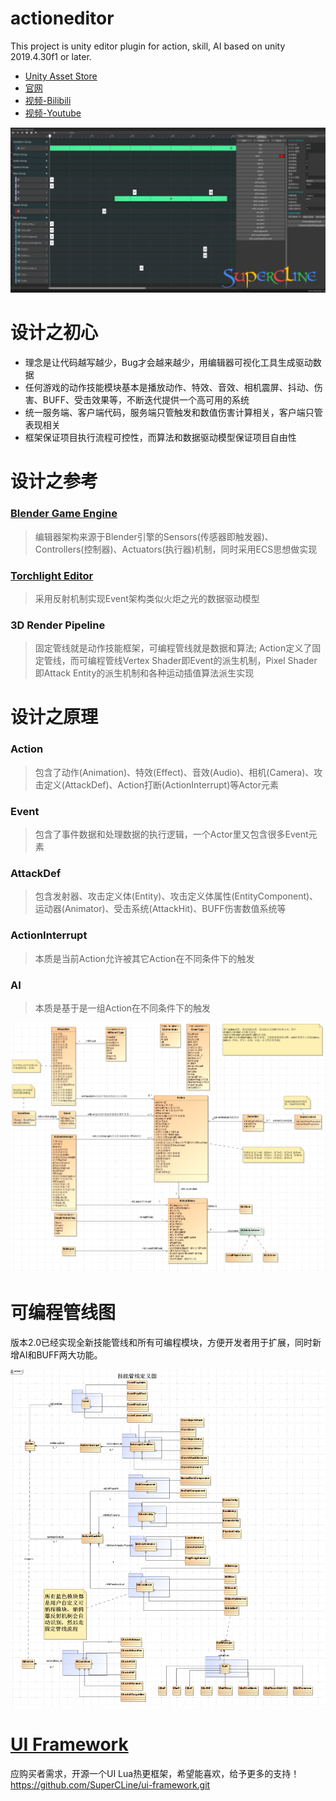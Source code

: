 # actioneditor
This project is unity editor plugin for action, skill, AI based on unity 2019.4.30f1 or later.

- [Unity Asset Store](https://assetstore.unity.com/packages/templates/systems/cline-action-editor-2-163343)
- [官网](https://supercline.com/game/tool-action/actioneditor.html)
- [视频-Bilibili](https://www.bilibili.com/video/av68020221/)
- [视频-Youtube](https://youtu.be/DnjRlCCigzM)

![image link](actioneditor.png)

# 设计之初心 #
  - 理念是让代码越写越少，Bug才会越来越少，用编辑器可视化工具生成驱动数据
  - 任何游戏的动作技能模块基本是播放动作、特效、音效、相机震屏、抖动、伤害、BUFF、受击效果等，不断迭代提供一个高可用的系统
  - 统一服务端、客户端代码，服务端只管触发和数值伤害计算相关，客户端只管表现相关
  - 框架保证项目执行流程可控性，而算法和数据驱动模型保证项目自由性

# 设计之参考 #
### [Blender Game Engine](https://archive.blender.org/wiki/index.php/Doc:2.6/Manual/Game_Engine/) 
> 编辑器架构来源于Blender引擎的Sensors(传感器即触发器)、Controllers(控制器)、Actuators(执行器)机制，同时采用ECS思想做实现

### [Torchlight Editor](https://torchlight.4fansites.de/download,10010,TorchED_Editor.html)
> 采用反射机制实现Event架构类似火炬之光的数据驱动模型

### 3D Render Pipeline
> 固定管线就是动作技能框架，可编程管线就是数据和算法; Action定义了固定管线，而可编程管线Vertex Shader即Event的派生机制，Pixel Shader即Attack Entity的派生机制和各种运动插值算法派生实现

# 设计之原理 #
### Action
> 包含了动作(Animation)、特效(Effect)、音效(Audio)、相机(Camera)、攻击定义(AttackDef)、Action打断(ActionInterrupt)等Actor元素
### Event
> 包含了事件数据和处理数据的执行逻辑，一个Actor里又包含很多Event元素
### AttackDef
> 包含发射器、攻击定义体(Entity)、攻击定义体属性(EntityComponent)、运动器(Animator)、受击系统(AttackHit)、BUFF伤害数值系统等
### ActionInterrupt
> 本质是当前Action允许被其它Action在不同条件下的触发
### AI
> 本质是基于是一组Action在不同条件下的触发

![image link](actioneditor_design.png)

# 可编程管线图 #
版本2.0已经实现全新技能管线和所有可编程模块，方便开发者用于扩展，同时新增AI和BUFF两大功能。

![image link](actioneditor_shader.png)

# [UI Framework](https://github.com/SuperCLine/ui-framework.git) #
应购买者需求，开源一个UI Lua热更框架，希望能喜欢，给予更多的支持！https://github.com/SuperCLine/ui-framework.git
